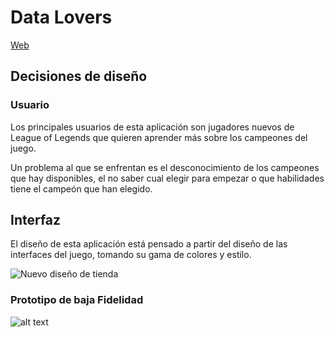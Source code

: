 # Data Lovers

[Web](https://dsandovalm.github.io/BOG002-data-lovers/src/index.html)

## Decisiones de diseño

### Usuario

Los principales usuarios de esta aplicación son jugadores nuevos de League of Legends que quieren aprender más sobre los campeones del juego.

Un problema al que se enfrentan es el desconocimiento de los campeones que hay disponibles, el no saber cual elegir para empezar o que habilidades tiene el campeón que han elegido.


## Interfaz

El diseño de esta aplicación está pensado a partir del diseño de las interfaces del juego, tomando su gama de colores y estilo.

![Nuevo diseño de tienda](https://cdn1.dotesports.com/wp-content/uploads/2020/06/12103947/All-items-1024x688.jpg)

### Prototipo de baja Fidelidad

![alt text](https://raw.githubusercontent.com/username/projectname/branch/path/to/img.png)

